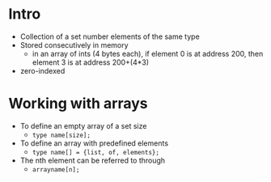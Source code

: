 # Intro
- Collection of a set number elements of the same type
- Stored consecutively in memory
  - in an array of ints (4 bytes each), if element 0 is at address 200, then element 3 is at address 200+(4*3)
- zero-indexed

# Working with arrays
- To define an empty array of a set size
  - `type name[size];`
- To define an array with predefined elements
  - `type name[] = {list, of, elements};`
- The nth element can be referred to through
  - `arrayname[n];`